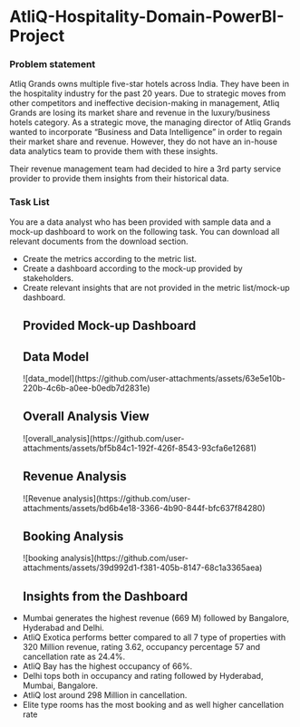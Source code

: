 # AtliQ-Hospitality-Domain-PowerBI-Project
<h3>Problem statement</h3>
Atliq Grands owns multiple five-star hotels across India. They have been in the hospitality industry for the past 20 years. Due to strategic moves from other competitors and ineffective decision-making in management, Atliq Grands are losing its market share and revenue in the luxury/business hotels category. As a strategic move, the managing director of Atliq Grands wanted to incorporate “Business and Data Intelligence” in order to regain their market share and revenue. However, they do not have an in-house data analytics team to provide them with these insights.

Their revenue management team had decided to hire a 3rd party service provider to provide them insights from their historical data.

<h3>Task List</h3>
You are a data analyst who has been provided with sample data and a mock-up dashboard to work on the following task. You can download all relevant documents from the download section.
<ul>
<li>Create the metrics according to the metric list.</li>
<li>Create a dashboard according to the mock-up provided by stakeholders.</li>
<li>Create relevant insights that are not provided in the metric list/mock-up dashboard.</li>
<h2>Provided Mock-up Dashboard</h2>
<!-- <img src="mock up dashboard_atliq grands.jpg" alt="Mock up dashboard" style="width:500px;height:600px;">
 -->
  
<h2>Data Model</h2>
<!-- <img src="data model.jpg" alt="Data model" style="width:500px;height:600px;"> -->
![data_model](https://github.com/user-attachments/assets/63e5e10b-220b-4c6b-a0ee-b0edb7d2831e)

<h2>Overall Analysis View</h2>
<!-- <img src="overall_analysis.jpg" alt="Overall analysis" style="width:500px;height:600px;"> -->
![overall_analysis](https://github.com/user-attachments/assets/bf5b84c1-192f-426f-8543-93cfa6e12681)

<h2>Revenue Analysis</h2>
![Revenue analysis](https://github.com/user-attachments/assets/bd6b4e18-3366-4b90-844f-bfc637f84280)

<h2>Booking Analysis</h2>
![booking analysis](https://github.com/user-attachments/assets/39d992d1-f381-405b-8147-68c1a3365aea)

<h2>Insights from the Dashboard</h2>
<li>Mumbai generates the highest revenue (669 M) followed by Bangalore, Hyderabad and Delhi.</li>
<li>AtliQ Exotica performs better compared to all 7 type of properties with 320 Million revenue, rating 3.62, occupancy percentage 57 and cancellation rate as 24.4%.</li>
<li>AtliQ Bay has the highest occupancy of 66%.</li>
<li>Delhi tops both in occupancy and rating followed by Hyderabad, Mumbai, Bangalore.</li>
<li>AtliQ lost around 298 Million in cancellation.</li>
<li>Elite type rooms has the most booking and as well higher cancellation rate</li>
